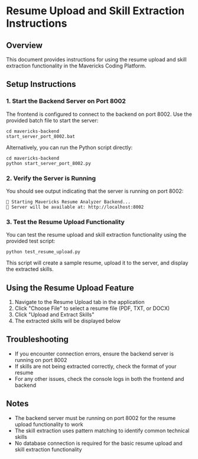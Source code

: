 # Resume Upload and Skill Extraction Instructions

## Overview
This document provides instructions for using the resume upload and skill extraction functionality in the Mavericks Coding Platform.

## Setup Instructions

### 1. Start the Backend Server on Port 8002
The frontend is configured to connect to the backend on port 8002. Use the provided batch file to start the server:

```
cd mavericks-backend
start_server_port_8002.bat
```

Alternatively, you can run the Python script directly:

```
cd mavericks-backend
python start_server_port_8002.py
```

### 2. Verify the Server is Running
You should see output indicating that the server is running on port 8002:

```
🚀 Starting Mavericks Resume Analyzer Backend...
📍 Server will be available at: http://localhost:8002
```

### 3. Test the Resume Upload Functionality
You can test the resume upload and skill extraction functionality using the provided test script:

```
python test_resume_upload.py
```

This script will create a sample resume, upload it to the server, and display the extracted skills.

## Using the Resume Upload Feature

1. Navigate to the Resume Upload tab in the application
2. Click "Choose File" to select a resume file (PDF, TXT, or DOCX)
3. Click "Upload and Extract Skills"
4. The extracted skills will be displayed below

## Troubleshooting

- If you encounter connection errors, ensure the backend server is running on port 8002
- If skills are not being extracted correctly, check the format of your resume
- For any other issues, check the console logs in both the frontend and backend

## Notes

- The backend server must be running on port 8002 for the resume upload functionality to work
- The skill extraction uses pattern matching to identify common technical skills
- No database connection is required for the basic resume upload and skill extraction functionality